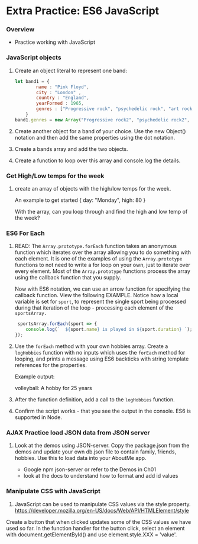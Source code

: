 # Extra Practice: ES6 JavaScript

### Overview

* Practice working with JavaScript

### JavaScript objects
1. Create an object literal to represent one band:
    ```javascript
    let band1 = {
            name : "Pink Floyd",
            city : "London" ,
            country : "England",
            yearFormed : 1965,
            genres : ["Progressive rock", "psychedelic rock", "art rock"]
        }
    band1.genres = new Array("Progressive rock2", "psychedelic rock2", "art rock2");
    ```

2. Create another object for a band of your choice. Use the new Object() notation and then add the same properties using the dot notation.

3. Create a bands array and add the two objects.

4. Create a function to loop over this array and console.log the details. 

### Get High/Low temps for the week

1. create an array of objects with the high/low temps for the week.

    An example to get started { day: "Monday", high: 80 }   

    With the array, can you loop through and find the high and low temp of the week?


### ES6 For Each
1. READ: The `Array.prototype.forEach` function takes an anonymous function which iterates over the array allowing you to do something with each element. It is one of the examples of using the `Array.prototype` functions to not need to write a for loop on your own, just to iterate over every element. Most of the `Array.prototype` functions process the array using the callback function that you supply.  

    Now with ES6 notation, we can use an arrow function for specifying the callback function. View the following EXAMPLE. Notice how a local variable is set for `sport`, to represent the single sport being processed during that iteration of the loop - processing each element of the `sportsArray.` 

    ``` javascript
     sportsArray.forEach(sport => {
        console.log(`  ${sport.name} is played in ${sport.duration} `);
    });
    ```

2. Use the `forEach` method with your own hobbies array. Create a `logHobbies` function with no inputs which uses the `forEach` method for looping, and prints a message using ES6 backticks with string template references for the properties. 

   Example output:

   volleyball: A hobby for 25 years

3. After the function definition, add a call to the `logHobbies` function.

4. Confirm the script works - that you see the output in the console. ES6 is supported in Node.

### AJAX Practice load JSON data from JSON server
1. Look at the demos using JSON-server. Copy the package.json from the demos and update your own db.json file to contain family, friends, hobbies. Use this to load data into your AboutMe app.

   * Google npm json-server or refer to the Demos in Ch01 
   * look at the docs to understand how to format and add id values



### Manipulate CSS with JavaScript
1. JavaScript can be used to manipulate CSS values via the style property.  
https://developer.mozilla.org/en-US/docs/Web/API/HTMLElement/style

Create a button that when clicked updates some of the CSS values we have used so far. In the function handler for the button click, select an element with document.getElementById() and use element.style.XXX = 'value'. 